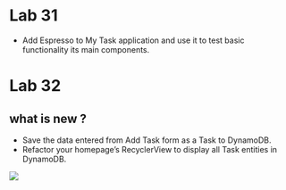 # Lab 31

- Add Espresso to My Task application and use it to test basic functionality its main components.

# Lab 32

## what is new ?

- Save the data entered from Add Task form as a Task to DynamoDB.
- Refactor your homepage’s RecyclerView to display all Task entities in DynamoDB.

 ![](github.com/AyaaBe95/TaskMaster/blob/main/images/nav.PNG)
